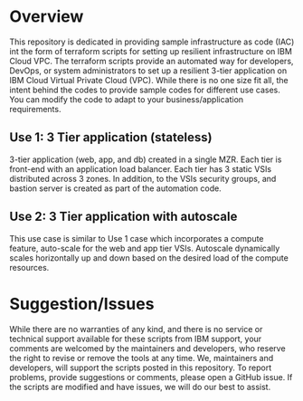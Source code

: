 # Overview
This repository is dedicated in providing sample infrastructure as code (IAC) int the form of
terraform scripts for setting up resilient infrastructure on IBM Cloud VPC. The terraform scripts
provide an automated way for developers, DevOps, or system administrators to set up a resilient 3-tier
application on IBM Cloud Virtual Private Cloud (VPC). While there is no one size fit all, the intent
behind the codes to provide sample codes for different use cases. You can modify the code to adapt to
your business/application requirements.
 
## Use 1: 3 Tier application (stateless)
3-tier application (web, app, and db) created in a single MZR. Each tier is front-end with an
application load balancer. Each tier has 3 static VSIs distributed across 3 zones. In addition, to
the VSIs security groups, and bastion server is created as part of the automation code.

## Use 2: 3 Tier application with autoscale
This use case is similar to Use 1 case which incorporates a compute feature, auto-scale for the web
and app tier VSIs. Autoscale dynamically scales horizontally up and down based on the desired load of
the compute resources.

# Suggestion/Issues
While there are no warranties of any kind, and there is no service or technical support available
for these scripts from IBM support, your comments are welcomed by the maintainers and developers,
who reserve the right to revise or remove the tools at any time. We, maintainers and developers,
will support the scripts posted in this repository. To report problems, provide suggestions or
comments, please open a GitHub issue. If the scripts are modified and have issues, we will do our
best to assist.
